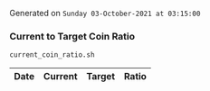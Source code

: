 Generated on `Sunday 03-October-2021 at 03:15:00`

### Current to Target Coin Ratio
`current_coin_ratio.sh`

Date|Current|Target|Ratio
---|---|---|---
